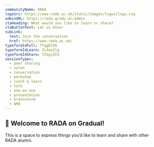 ```yaml
---
communityName: RADA
logoSrc: https://www.rada.ac.uk/static/images/logos/logo.svg
adminURL: https://rada.gradu.al/admin
ctaHeading: What would you like to learn or share?
ctaButtonText: Let us know!
subLink:
  text: Join the conversation
  href: https://www.rada.ac.uk/
typeformIdFull: fTqgDl05
typeformIdLearn: Zc3oo2lg
typeformIdShare: YZ1pjZCV
sessionTypes:
  - peer sharing
  - salon
  - conversation
  - workshop
  - lunch & learn
  - talk
  - one-on-one
  - presentation
  - brainstorm
  - AMA
---
```


## 👋 Welcome to RADA on Gradual!

This is a space to express things you’d like to learn and share with other RADA alumni.

